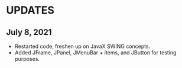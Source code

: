 # UPDATES

## July 8, 2021
* Restarted code, freshen up on JavaX SWING concepts.
* Added JFrame, JPanel, JMenuBar + items, and JButton for testing purposes. 